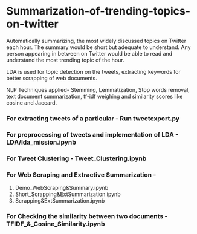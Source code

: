 # Summarization-of-trending-topics-on-twitter

Automatically summarizing, the most widely discussed topics on Twitter each hour. The summary would be short but adequate to understand. Any person appearing in between on Twitter would be able to read and understand the most trending topic of the hour. 

LDA is used for topic detection on the tweets, extracting keywords for better scrapping of web documents.

NLP Techniques applied- Stemming, Lemmatization, Stop words removal, text document summarization, tf-idf weighing and similarity scores like cosine and Jaccard.

### For extracting tweets of a particular - Run tweetexport.py
### For preprocessing of tweets and implementation of LDA  - LDA/lda_mission.ipynb

### For Tweet Clustering  - Tweet_Clustering.ipynb
### For Web Scraping and Extractive Summarization  - 
1. Demo_WebScraping&Summary.ipynb 
2. Short_Scrapping&ExtSummarization.ipynb 
3. Scrapping&ExtSummarization.ipynb

### For Checking the similarity between two documents - TFIDF_&_Cosine_Similarity.ipynb

